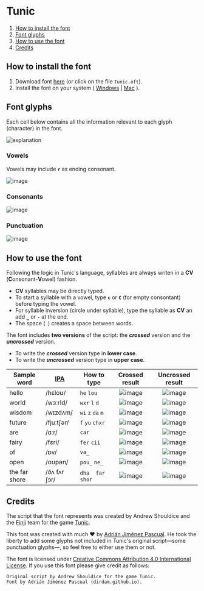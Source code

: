 # Tunic

1. [How to install the font](#how-to-install-the-font)
2. [Font glyphs](#font-glyphs)
3. [How to use the font](#how-to-use-the-font)
4. [Credits](#credits)

## How to install the font

1. Download font [here](https://github.com/dirdam/fonts/raw/main/tunic/Tunic.otf) (or click on the file `Tunic.oft`).
2. Install the font on your system ( [Windows](https://support.microsoft.com/en-us/office/add-a-font-b7c5f17c-4426-4b53-967f-455339c564c1) | [Mac](https://support.apple.com/en-us/HT201749) ).

## Font glyphs

Each cell below contains all the information relevant to each glyph (character) in the font.

![explanation](https://user-images.githubusercontent.com/20274494/214184030-204c2559-f2ce-4cd0-a389-ea7e00bafc93.JPG)

### Vowels

Vowels may include **`r`** as ending consonant.

![image](https://user-images.githubusercontent.com/20274494/214019578-347fe95a-3a84-40f3-9c73-9a26caff04fc.png)

### Consonants

![image](https://user-images.githubusercontent.com/20274494/214019834-76c7fec5-b5b0-4b95-b805-a1c535327fad.png)

### Punctuation

![image](https://user-images.githubusercontent.com/20274494/214020979-b9086137-3fd0-4223-b5b0-09cca8d1002a.png)

## How to use the font

Following the logic in Tunic's language, syllables are always writen in a **CV** (**C**onsonant-**V**owel) fashion.

- **CV** syllables may be directly typed.
- To start a syllable with a vowel, type **`c`** or **`C`** (for empty consontant) before typing the vowel.
- For syllable inversion (circle under syllable), type the syllable as **CV** an add **`_`** or **`-`** at the end.
- The space (` `) creates a space between words.

The font includes **two versions** of the script: the **_crossed_** version and the **_uncrossed_** version.
- To write the **_crossed_** version type in **lower case**.
- To write the **_uncrossed_** version type in **upper case**.

|Sample word|[IPA](https://en.wiktionary.org/wiki/Wiktionary:IPA_pronunciation_key)|How to type|Crossed result|Uncrossed result|
|-|-|-|:-:|:-:|
|hello|/hɛloʊ/|`he` `lou`|![image](https://user-images.githubusercontent.com/20274494/214054367-7c6cd7a4-be24-4011-aced-4bedcd85677c.png)|![image](https://user-images.githubusercontent.com/20274494/214054432-1bf70958-4035-4cd1-b74d-12ee366dc3d1.png)||
|world|/wɜːrld/|`wxr` `l` `d`|![image](https://user-images.githubusercontent.com/20274494/214180365-f7b7d2c8-b776-4d5f-91c7-fee279607b4a.png)|![image](https://user-images.githubusercontent.com/20274494/214180387-baabef3c-a2ab-4986-b462-034878bf2c9c.png)|
|wisdom|/wɪzdʌm/|`wi` `z` `da` `m`|![image](https://user-images.githubusercontent.com/20274494/214180430-2c9b7cb5-9097-4498-a91c-3bbc2bd51053.png)|![image](https://user-images.githubusercontent.com/20274494/214180467-d2a8a4e3-534e-4876-8732-24de8640d0fe.png)|
|future|/fjuːtʃər/|`f` `yu` `chxr`|![image](https://user-images.githubusercontent.com/20274494/214180331-31f55d5c-d766-4480-ae95-7afee2794879.png)|![image](https://user-images.githubusercontent.com/20274494/214180299-9137ccf6-c4d5-4d49-8d0e-6ba0eaa78142.png)|
|are|/ɑːr/|`car`|![image](https://user-images.githubusercontent.com/20274494/214180206-b2712f12-2f18-4a54-b534-f3c7b1c8bb3c.png)|![image](https://user-images.githubusercontent.com/20274494/214180222-a6c3ceb3-d578-4c17-8edb-5a62e38a2bfd.png)|
|fairy|/fɛri/|`fer` `cii`|![image](https://user-images.githubusercontent.com/20274494/214179788-bd03f941-5fc0-4d40-879c-6c3aac960618.png)|![image](https://user-images.githubusercontent.com/20274494/214179853-01a839c8-889a-4e68-8c0a-70c9e499babd.png)|
|of|/ɒv/|`va_`|![image](https://user-images.githubusercontent.com/20274494/214180143-4fbb673e-a232-4c25-bc70-5876f40641cb.png)|![image](https://user-images.githubusercontent.com/20274494/214180176-5f50127f-5325-4896-b30a-9480f1486e9d.png)|
|open|/oʊpən/|`pou_` `ne_`|![image](https://user-images.githubusercontent.com/20274494/214179998-fe107435-d970-447d-ad12-c9f3ae589ec4.png)|![image](https://user-images.githubusercontent.com/20274494/214180044-d1e24fd0-52bd-4b7b-9418-a852499167ad.png)|
|the far shore|/ðʌ fʌr ʃɔr/|`dha` ` ` `far` ` ` `shor`|![image](https://user-images.githubusercontent.com/20274494/214189244-0be8c4b7-821b-4958-b4bf-1b6434450e1c.png)|![image](https://user-images.githubusercontent.com/20274494/214189343-76431347-6bd3-47d7-a34e-0ec926bd9761.png)|

## Credits

The script that the font represents was created by Andrew Shouldice and the [Finji](https://finji.co/) team for the game [Tunic](https://tunicgame.com/).

This font was created with much :heart: by [Adrián Jiménez Pascual](https://dirdam.github.io/). He took the liberty to add some glyphs not included in Tunic's original script—some punctuation glyphs—, so feel free to either use them or not.

The font is licensed under [Creative Commons Attribution 4.0 International License](https://creativecommons.org/licenses/by/4.0/). If you use this font please give credit as follows:
```
Original script by Andrew Shouldice for the game Tunic.
Font by Adrián Jiménez Pascual (dirdam.github.io).
```
